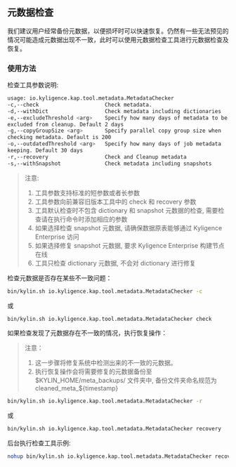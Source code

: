 ## 元数据检查

我们建议用户经常备份元数据，以便损坏时可以快速恢复。仍然有一些无法预见的情况可能造成元数据出现不一致，此时可以使用元数据检查工具进行元数据检查及恢复。

### 使用方法

检查工具参数说明:

```sh
usage: io.kyligence.kap.tool.metadata.MetadataChecker
-c,--check                     Check metadata. 
-d,--withDict                  Check metadata including dictionaries
-e,--excludeThreshold <arg>    Specify how many days of metadata to be
excluded from cleanup. Default 2 days
-g,--copyGroupSize <arg>       Specify parallel copy group size when
checking metadata. Default is 200
-o,--outdatedThreshold <arg>   Specify how many days of job metadata
keeping. Default 30 days
-r,--recovery                  Check and Cleanup metadata
-s,--withSnapshot              Check metadata including snapshots
```

> 注意: 
> 1. 工具参数支持标准的短参数或者长参数
> 2. 工具参数向前兼容旧版本工具中的 check 和 recovery 参数
> 3. 工具默认检查时不包含 dictionary 和 snapshot 元数据的检查, 需要检查请在执行命令时添加相应的参数
> 4. 如果选择检查 snapshot 元数据, 请确保数据原表能够通过 Kyligence Enterprise 访问
> 5. 如果选择修复 snapshot 元数据, 要求 Kyligence Enterprise 构建节点在线
> 6. 工具只检查 dictionary 元数据, 不会对 dictionary 进行修复

检查元数据是否存在某些不一致问题：

```sh
bin/kylin.sh io.kyligence.kap.tool.metadata.MetadataChecker -c
```

或

```sh
bin/kylin.sh io.kyligence.kap.tool.metadata.MetadataChecker check
```

如果检查发现了元数据存在不一致的情况，执行恢复操作：

> 注意：
> 1. 这一步骤将修复系统中检测出来的不一致的元数据。
> 2. 执行恢复操作会将需要修复的元数据备份至 $KYLIN_HOME/meta_backups/ 文件夹中, 备份文件夹命名规范为 cleaned_meta_\${timestamp}

```sh
bin/kylin.sh io.kyligence.kap.tool.metadata.MetadataChecker -r
```

或

```sh
bin/kylin.sh io.kyligence.kap.tool.metadata.MetadataChecker recovery
```

后台执行检查工具示例:

```sh
nohup bin/kylin.sh io.kyligence.kap.tool.metadata.MetadataChecker recovery >> /path/to/check.log 2>&1 &
```

